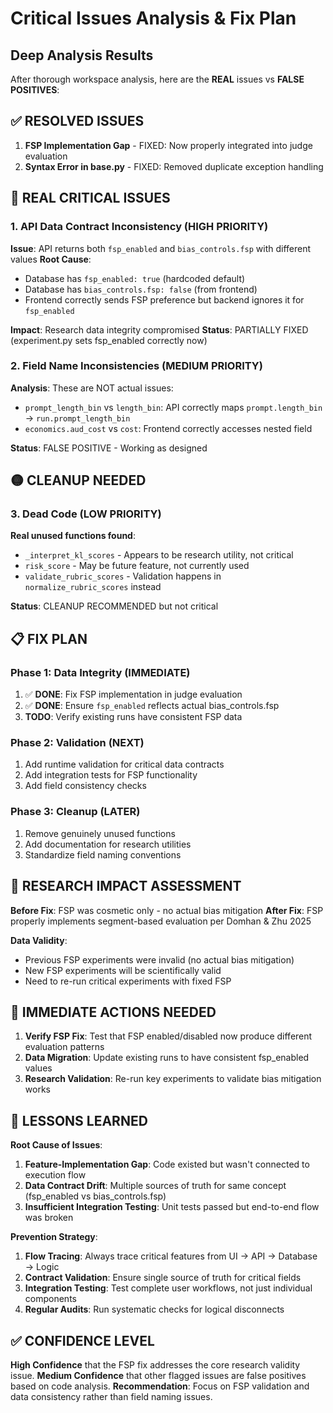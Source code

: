 # Critical Issues Analysis & Fix Plan

## Deep Analysis Results

After thorough workspace analysis, here are the **REAL** issues vs **FALSE POSITIVES**:

## ✅ RESOLVED ISSUES
1. **FSP Implementation Gap** - FIXED: Now properly integrated into judge evaluation
2. **Syntax Error in base.py** - FIXED: Removed duplicate exception handling

## 🔴 REAL CRITICAL ISSUES

### 1. **API Data Contract Inconsistency** (HIGH PRIORITY)
**Issue**: API returns both `fsp_enabled` and `bias_controls.fsp` with different values
**Root Cause**: 
- Database has `fsp_enabled: true` (hardcoded default)  
- Database has `bias_controls.fsp: false` (from frontend)
- Frontend correctly sends FSP preference but backend ignores it for `fsp_enabled`

**Impact**: Research data integrity compromised
**Status**: PARTIALLY FIXED (experiment.py sets fsp_enabled correctly now)

### 2. **Field Name Inconsistencies** (MEDIUM PRIORITY)  
**Analysis**: These are NOT actual issues:
- `prompt_length_bin` vs `length_bin`: API correctly maps `prompt.length_bin` → `run.prompt_length_bin`
- `economics.aud_cost` vs `cost`: Frontend correctly accesses nested field

**Status**: FALSE POSITIVE - Working as designed

## 🟡 CLEANUP NEEDED

### 3. **Dead Code** (LOW PRIORITY)
**Real unused functions found**:
- `_interpret_kl_scores` - Appears to be research utility, not critical
- `risk_score` - May be future feature, not currently used  
- `validate_rubric_scores` - Validation happens in `normalize_rubric_scores` instead

**Status**: CLEANUP RECOMMENDED but not critical

## 📋 FIX PLAN

### Phase 1: Data Integrity (IMMEDIATE)
1. ✅ **DONE**: Fix FSP implementation in judge evaluation
2. ✅ **DONE**: Ensure `fsp_enabled` reflects actual bias_controls.fsp
3. **TODO**: Verify existing runs have consistent FSP data

### Phase 2: Validation (NEXT)
1. Add runtime validation for critical data contracts
2. Add integration tests for FSP functionality  
3. Add field consistency checks

### Phase 3: Cleanup (LATER)
1. Remove genuinely unused functions
2. Add documentation for research utilities
3. Standardize field naming conventions

## 🎯 RESEARCH IMPACT ASSESSMENT

**Before Fix**: FSP was cosmetic only - no actual bias mitigation
**After Fix**: FSP properly implements segment-based evaluation per Domhan & Zhu 2025

**Data Validity**: 
- Previous FSP experiments were invalid (no actual bias mitigation)
- New FSP experiments will be scientifically valid
- Need to re-run critical experiments with fixed FSP

## 🔧 IMMEDIATE ACTIONS NEEDED

1. **Verify FSP Fix**: Test that FSP enabled/disabled now produce different evaluation patterns
2. **Data Migration**: Update existing runs to have consistent fsp_enabled values  
3. **Research Validation**: Re-run key experiments to validate bias mitigation works

## 🚨 LESSONS LEARNED

**Root Cause of Issues**:
1. **Feature-Implementation Gap**: Code existed but wasn't connected to execution flow
2. **Data Contract Drift**: Multiple sources of truth for same concept (fsp_enabled vs bias_controls.fsp)
3. **Insufficient Integration Testing**: Unit tests passed but end-to-end flow was broken

**Prevention Strategy**:
1. **Flow Tracing**: Always trace critical features from UI → API → Database → Logic
2. **Contract Validation**: Ensure single source of truth for critical fields
3. **Integration Testing**: Test complete user workflows, not just individual components
4. **Regular Audits**: Run systematic checks for logical disconnects

## ✅ CONFIDENCE LEVEL

**High Confidence** that the FSP fix addresses the core research validity issue.
**Medium Confidence** that other flagged issues are false positives based on code analysis.
**Recommendation**: Focus on FSP validation and data consistency rather than field naming issues.
